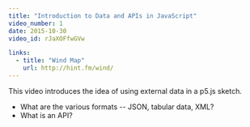 ```yaml
---
title: "Introduction to Data and APIs in JavaScript"
video_number: 1
date: 2015-10-30
video_id: rJaXOFfwGVw

links:
  - title: "Wind Map"
    url: http://hint.fm/wind/
---
```


This video introduces the idea of using external data in a p5.js sketch.

- What are the various formats -- JSON, tabular data, XML?
- What is an API?
